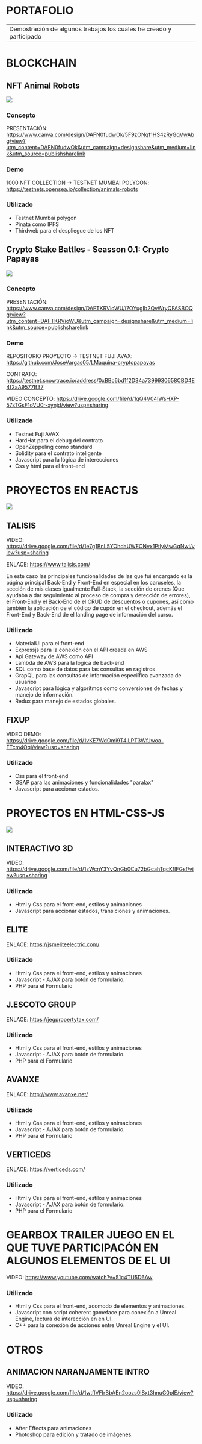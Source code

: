 # PORTAFOLIO
<table>
<tr>
<td>
  Demostración de algunos trabajos los cuales he creado y participado
</td>
</tr>
</table>


# BLOCKCHAIN

## NFT Animal Robots
![](https://i.seadn.io/gcs/files/751953df253bd10c1e5643950b2bb210.png?auto=format&dpr=1&w=1920)
### Concepto
PRESENTACIÓN: https://www.canva.com/design/DAFN0fudwOk/5F9zONqf1HS4zRyGqVwAbg/view?utm_content=DAFN0fudwOk&utm_campaign=designshare&utm_medium=link&utm_source=publishsharelink
### Demo
1000 NFT COLLECTION -> TESTNET MUMBAI POLYGON:  https://testnets.opensea.io/collection/animals-robots

### Utilizado
- Testnet Mumbai polygon
- Pinata como IPFS
- Thirdweb para el despliegue de los NFT

## Crypto Stake Battles - Seasson 0.1: Crypto Papayas

![](https://res.cloudinary.com/dhga15zq8/image/upload/v1686450481/Screenshot_2023-06-11_102545_ievwpq.png)


### Concepto
PRESENTACIÓN: https://www.canva.com/design/DAFTKRVioWU/i7OYugIb2QvWryQFASBOQg/view?utm_content=DAFTKRVioWU&utm_campaign=designshare&utm_medium=link&utm_source=publishsharelink
### Demo
REPOSITORIO PROYECTO -> TESTNET FUJI AVAX: https://github.com/JoseVargas05/LMaquina-cryptopapayas

CONTRATO: https://testnet.snowtrace.io/address/0xBBc6bd1f2D34a7399930658CBD4E4f2aA9577B37

VIDEO CONCEPTO: https://drive.google.com/file/d/1qQ4V04IWsHXP-57sTGsF1oVU0r-xynjd/view?usp=sharing

### Utilizado
- Testnet Fuji AVAX
- HardHat para el debug del contrato
- OpenZeppeling como standard
- Solidity para el contrato inteligente
- Javascript para la lógica de interecciones
- Css y html para el front-end

# PROYECTOS EN REACTJS
![](https://i0.wp.com/www.primefaces.org/wp-content/uploads/2017/09/feature-react.png?ssl=1)

## TALISIS
VIDEO: https://drive.google.com/file/d/1e7g1BnL5YOhdaUWECNvx1PtlyMwGqNwi/view?usp=sharing

ENLACE: https://www.talisis.com/

En este caso las principales funcionalidades de las que fui encargado es la página principal Back-End y Front-End en especial en los caruseles, la sección de mis clases igualmente Full-Stack, la sección de orenes (Que ayudaba a dar seguimiento al proceso de compra y detección de errores), el Front-End y el Back-End de el CRUD de descuentos o cupones, así como 
también la aplicación de el código de cupón en el checkout, además el Front-End y Back-End de el landing page de información del curso.

### Utilizado
- MaterialUI para el front-end
- Expressjs para la conexión con el API creada en AWS
- Api Gateway de AWS como API
- Lambda de AWS para la lógica de back-end
- SQL como base de datos para las consultas en ragistros
- GrapQL para las consultas de información especiífica avanzada de usuarios
- Javascript para lógica y algoritmos como conversiones de fechas y manejo de información.
- Redux para manejo de estados globales.

## FIXUP
VIDEO DEMO: https://drive.google.com/file/d/1vKE7WdOmi9T4iLPT3WfJwoa-FTcm4Oqi/view?usp=sharing

### Utilizado
- Css para el front-end
- GSAP para las animaciónes y funcionalidades "paralax"
- Javascript para accionar estados.

# PROYECTOS EN HTML-CSS-JS 
![](https://www.freepnglogos.com/uploads/html5-logo-png/html5-logo-devextreme-multi-purpose-controls-html-javascript-3.png)

## INTERACTIVO 3D
VIDEO: https://drive.google.com/file/d/1zWcnY3YvQnGb0Cu72bGcahTqcKfIFGsf/view?usp=sharing

### Utilizado
- Html y Css para el front-end, estilos y animaciones
- Javascript para accionar estados, transiciones y animaciones.

## ELITE
ENLACE: https://jsmeliteelectric.com/

### Utilizado
- Html y Css para el front-end, estilos y animaciones
- Javascript - AJAX para botón de formulario.
- PHP para el Formulario

## J.ESCOTO GROUP
ENLACE: https://jegpropertytax.com/

### Utilizado
- Html y Css para el front-end, estilos y animaciones
- Javascript - AJAX para botón de formulario.
- PHP para el Formulario

## AVANXE
ENLACE: http://www.avanxe.net/

### Utilizado
- Html y Css para el front-end, estilos y animaciones
- Javascript - AJAX para botón de formulario.
- PHP para el Formulario

## VERTICEDS
ENLACE: https://verticeds.com/

### Utilizado
- Html y Css para el front-end, estilos y animaciones
- Javascript - AJAX para botón de formulario.
- PHP para el Formulario

# GEARBOX TRAILER JUEGO EN EL QUE TUVE PARTICIPACÓN EN ALGUNOS ELEMENTOS DE EL UI
VIDEO: https://www.youtube.com/watch?v=51c4TU5D6Aw

### Utilizado
- Html y Css para el front-end, acomodo de elementos y animaciones.
- Javascript con script coherent gameface para conexión a Unreal Engine, lectura de interección en en UI.
- C++ para la conexión de acciones entre Unreal Engine y el UI.

# OTROS
## ANIMACION NARANJAMENTE INTRO
VIDEO: https://drive.google.com/file/d/1wtflVFIrBbAEn2oozs0lSxt3hnuG0pIE/view?usp=sharing

### Utilizado
- After Effects para animaciones
- Photoshop para edición y tratado de imágenes.



